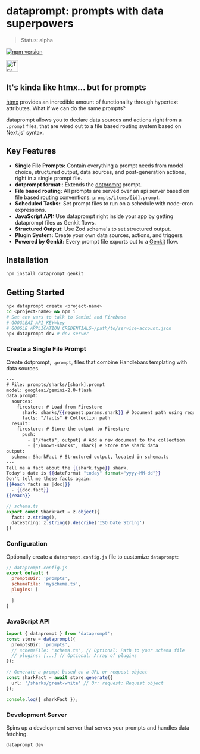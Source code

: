 # dataprompt: prompts with data superpowers
> Status: alpha

[![npm version](https://badge.fury.io/js/dataprompt.svg)](https://badge.fury.io/js/dataprompt)

<a href="https://idx.google.com/new?template=https%3A%2F%2Fgithub.com%2Fdavideast%2Fdataprompt%2Ftree%2Fmain%2Ftemplate">
  <picture>
    <source
      media="(prefers-color-scheme: dark)"
      srcset="https://cdn.idx.dev/btn/try_dark_32.svg">
    <source
      media="(prefers-color-scheme: light)"
      srcset="https://cdn.idx.dev/btn/try_light_32.svg">
    <img
      height="32"
      alt="Try in IDX"
      src="https://cdn.idx.dev/btn/try_purple_32.svg">
  </picture>
</a>

## It's kinda like htmx... but for prompts

[htmx](https://github.com/bigskysoftware/htmx) provides an incredible amount of functionality through hypertext attributes. What if we can do the same prompts?

dataprompt allows you to declare data sources and actions right from a `.prompt` files, that are wired out to a file based routing system based on Next.js' syntax.

## Key Features
*  **Single File Prompts:** Contain everything a prompt needs from model choice, structured output, data sources, and post-generation actions, right in a single prompt file.
*  **dotprompt format:**: Extends the [dotprompt](https://github.com/google/dotprompt/) prompt.
*  **File based routing:** All prompts are served over an api server based on file based routing conventions: `prompts/items/[id].prompt`.
*  **Scheduled Tasks:**: Set prompt files to run on a schedule with node-cron expressions.
*  **JavaScript API:** Use dataprompt right inside your app by getting dataprompt files as Genkit flows.
*  **Structured Output:** Use Zod schema's to set structured output.
*  **Plugin System:** Create your own data sources, actions, and triggers.
*  **Powered by Genkit:** Every prompt file exports out to a [Genkit](https://firebase.google.com/docs/genkit) flow.

## Installation

```bash
npm install dataprompt genkit
```

## Getting Started

```bash
npx dataprompt create <project-name>
cd <project-name> && npm i
# Set env vars to talk to Gemini and Firebase
# GOOGLEAI_API_KEY=key 
# GOOGLE_APPLICATION_CREDENTIALS=/path/to/service-account.json
npx dataprompt dev # dev server
```


### Create a Single File Prompt
Create dotprompt, `.prompt`, files that combine Handlebars templating with data sources.

```hbs
---
# File: prompts/sharks/[shark].prompt
model: googleai/gemini-2.0-flash
data.prompt:
  sources:
    firestore: # Load from Firestore
      shark: sharks/{{request.params.shark}} # Document path using request params
      facts: "/facts" # Collection path
  result:
    firestore: # Store the output to Firestore
      push:
        - ["/facts", output] # Add a new document to the collection
        - ["/known-sharks", shark] # Store the shark data
output:
  schema: SharkFact # Structured output, located in schema.ts
---
Tell me a fact about the {{shark.type}} shark.
Today's date is {{dateFormat "today" format="yyyy-MM-dd"}}
Don't tell me these facts again:
{{#each facts as |doc|}}
  - {{doc.fact}}
{{/each}}
```

```ts
// schema.ts
export const SharkFact = z.object({
  fact: z.string(),
  dateString: z.string().describe('ISO Date String')
})
```

### Configuration
Optionally create a `dataprompt.config.js` file to customize `dataprompt`:
```javascript
// dataprompt.config.js
export default {
  promptsDir: 'prompts',
  schemaFile: 'myschema.ts',
  plugins: [

  ]
}

```
### JavaScript API
```typescript
import { dataprompt } from 'dataprompt';
const store = dataprompt({
  promptsDir: 'prompts',
  // schemaFile: 'schema.ts', // Optional: Path to your schema file
  // plugins: [...] // Optional: Array of plugins
});

// Generate a prompt based on a URL or request object
const sharkFact = await store.generate({
  url: '/sharks/great-white' // Or: request: Request object
});

console.log({ sharkFact });
```

### Development Server
Spins up a development server that serves your prompts and handles data fetching.

```bash
dataprompt dev
```

